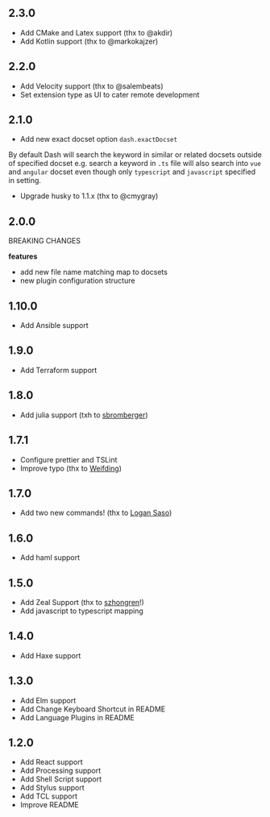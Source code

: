 ## 2.3.0

- Add CMake and Latex support (thx to @akdir)
- Add Kotlin support (thx to @markokajzer)

## 2.2.0

- Add Velocity support (thx to @salembeats)
- Set extension type as UI to cater remote development

## 2.1.0

- Add new exact docset option `dash.exactDocset`

By default Dash will search the keyword in similar or related docsets outside of specified docset e.g. search a keyword in `.ts` file will also search into `vue` and `angular` docset even though only `typescript` and `javascript` specified in setting.

- Upgrade husky to 1.1.x (thx to @cmygray)

## 2.0.0

BREAKING CHANGES

**features**

- add new file name matching map to docsets
- new plugin configuration structure

## 1.10.0

- Add Ansible support

## 1.9.0

- Add Terraform support

## 1.8.0

- Add julia support (txh to [sbromberger](https://github.com/sbromberger))

## 1.7.1

- Configure prettier and TSLint
- Improve typo (thx to [Weifding](https://github.com/weifding))

## 1.7.0

- Add two new commands! (thx to [Logan Saso](https://github.com/HazardDev))

## 1.6.0

- Add haml support

## 1.5.0

- Add Zeal Support (thx to [szhongren](https://github.com/szhongren)!)
- Add javascript to typescript mapping

## 1.4.0

- Add Haxe support

## 1.3.0

- Add Elm support
- Add Change Keyboard Shortcut in README
- Add Language Plugins in README

## 1.2.0

- Add React support
- Add Processing support
- Add Shell Script support
- Add Stylus support
- Add TCL support
- Improve README
